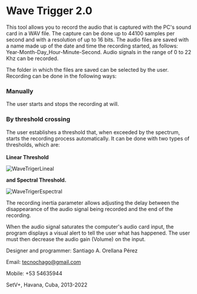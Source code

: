 <H1>Wave Trigger 2.0</H1>

This tool allows you to record the audio that is captured with the PC's sound card in a WAV file. The capture can be done up to 44100 samples per second and with a resolution of up to 16 bits. The audio files are saved with a name made up of the date and time the recording started, as follows: Year-Month-Day_Hour-Minute-Second. Audio signals in the range of 0 to 22 Khz can be recorded.

The folder in which the files are saved can be selected by the user. Recording can be done in the following ways:

<H3>Manually</H3>
The user starts and stops the recording at will.

<H3>By threshold crossing</H3>
The user establishes a threshold that, when exceeded by the spectrum, starts the recording process automatically.
It can be done with two types of thresholds, which are: 
<br><br>
<b>Linear Threshold </b>

![WaveTrigerLineal](https://user-images.githubusercontent.com/59070402/151723652-28b60e34-8a34-4194-9151-9f852194766a.png)

<b>and Spectral Threshold.</b>

![WaveTrigerEspectral](https://user-images.githubusercontent.com/59070402/151723681-ee3e10f6-b485-428c-9d06-4eb300f4a5d0.png)

The recording inertia parameter allows adjusting the delay between the disappearance of the audio signal being recorded and the end of the recording.

When the audio signal saturates the computer's audio card input, the program displays a visual alert to tell the user what has happened. The user must then decrease the audio gain (Volume) on the input.

Designer and programmer: Santiago A. Orellana Pérez

Email: tecnochago@gmail.com

Mobile: +53 54635944

SetV+, Havana, Cuba, 2013-2022
